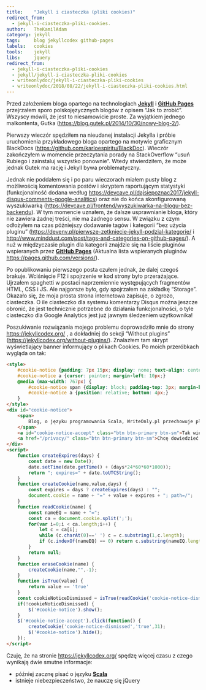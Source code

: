 ```yaml
---
title:    "Jekyll i ciasteczka (pliki cookies)"
redirect_from:
  - jekyll-i-ciasteczka-pliki-cookies.
author:   TheKamilAdam
category: jekyll
tags:     blog jekyllcodex github-pages
labels:   cookies
tools:    jekyll
libs:     jquery
redirect_from:
  - jekyll-i-ciasteczka-pliki-cookies
  - jekyll/jekyll-i-ciasteczka-pliki-cookies
  - writeonlydoc/jekyll-i-ciasteczka-pliki-cookies
  - writeonlydoc/2018/08/22/jekyll-i-ciasteczka-pliki-cookies.html
---
```


Przed założeniem bloga opartego na technologiach **[Jekyll]** i **[GitHub Pages]**
przejrzałem sporo polskojęzycznych blogów z opisem “Jak to zrobić”.
Wszyscy mówili, że jest to niesamowicie proste.
Za wyjątkiem jednego malkontenta, Gutka (<https://blog.gutek.pl/2014/10/30/nowy-blog-2/>).

Pierwszy wieczór spędziłem na nieudanej instalacji Jekylla i próbie uruchomienia przykładowego bloga opartego na motywie graficznym BlackDocs
(<https://github.com/karloespiritu/BlackDoc>).
Wieczór zakończyłem w momencie przeczytania porady na StackOverflow “usuń Rubiego i zainstaluj wszystko ponownie”.
Wtedy stwierdziłem, że może jednak Gutek ma rację i Jekyll bywa problematyczny.

Jednak nie poddałem się i po paru wieczorach miałem pusty blog z możliwością komentowania postów i skryptem raportującym statystyki
(funkcjonalność dodana według <https://devcave.pl/dajsiepoznac2017/jekyll-disqus-comments-google-analitics>)
oraz nie do końca skonfigurowaną wyszukiwarką (<https://devcave.pl/frontend/wyszukiwarka-na-blogu-bez-backendu>).
W tym momencie uznałem, że dalsze usprawnianie bloga, który nie zawiera żadnej treści, nie ma żadnego sensu.
W związku z czym odłożyłem na czas późniejszy dodawanie tagów i kategorii “bez użycia pluginu”
(<https://devenv.pl/pierwsze-zetkniecie-jekyll-podzial-kategorie/> i <http://www.minddust.com/post/tags-and-categories-on-github-pages/>).
A nuż w międzyczasie plugin dla kategorii znajdzie się na liście pluginów wspieranych przez **[GitHub Pages]**
(Aktualna lista wspieranych pluginów <https://pages.github.com/versions/>).

Po opublikowaniu pierwszego posta czułem jednak, że dalej czegoś brakuje. Wciśnięcie F12 i spojrzenie w kod strony było przerażające.
Ujrzałem spaghetti w postaci naprzemiennie występujących fragmentów HTML, CSS i JS.
Ale najgorsze było, gdy spojrzałem na zakładkę “Storage”.
Okazało się, że moja prosta strona internetowa zapisuje, o zgrozo, ciasteczka.
O ile ciasteczko dla systemu komentarzy Disqus można jeszcze obronić, że jest technicznie potrzebne do działania funkcjonalności,
o tyle ciasteczko dla Google Analytics jest już jawnym śledzeniem użytkownika!

Poszukiwanie rozwiązania mojego problemu doprowadziło mnie do strony <https://jekyllcodex.org/> ,
a dokładniej do sekcji “Without plugins” (<https://jekyllcodex.org/without-plugins/>).
Znalazłem tam skrypt wyświetlający banner informujący o plikach Cookies. Po moich przeróbkach wygląda on tak:

```html
<style>
    #cookie-notice {padding: 7px 15px; display: none; text-align: center; position: fixed; bottom: 0; width: 100%; background: #222; color: rgba(255,255,255,0.8);}
    #cookie-notice a {cursor: pointer; margin-left: 10px;}
    @media (max-width: 767px) {
        #cookie-notice span {display: block; padding-top: 3px; margin-bottom: 13px;}
        #cookie-notice a {position: relative; bottom: 4px;}
    }
</style>
<div id="cookie-notice">
    <span>
        Blog, o języku programowania Scala, WriteOnly.pl przechowuje pliki cookies (tzw. ciasteczka) w celach statystycznych i funkcjonalnych.
    </span>
    <a id="cookie-notice-accept" class="btn btn-primary btn-sm">Tak wiem i akceptuję.</a>
    <a href="/privacy/" class="btn btn-primary btn-sm">Chcę dowiedzieć się więcej</a>
</div>
<script>
    function createExpires(days) {
        const date = new Date();
        date.setTime(date.getTime() + (days*24*60*60*1000));
        return "; expires=" + date.toUTCString();
    }
    function createCookie(name,value,days) {
        const expires = days ? createExpires(days) : "";
        document.cookie = name + "=" + value + expires + "; path=/";
    }
    function readCookie(name) {
        const nameEQ = name + "=";
        const ca = document.cookie.split(';');
        for(var i=0;i < ca.length;i++) {
            let c = ca[i];
            while (c.charAt(0)==' ') c = c.substring(1,c.length);
            if (c.indexOf(nameEQ) == 0) return c.substring(nameEQ.length,c.length);
        }
        return null;
    }
    function eraseCookie(name) {
        createCookie(name,"",-1);
    }
    function isTrue(value) {
        return value == 'true'
    }
    const cookieNoticeDismissed = isTrue(readCookie('cookie-notice-dismissed'))
    if(!cookieNoticeDismissed) {
        $('#cookie-notice').show();
    }
    $('#cookie-notice-accept').click(function() {
        createCookie('cookie-notice-dismissed','true',31);
        $('#cookie-notice').hide();
    });
</script>

```

Czuję, że na stronie <https://jekyllcodex.org/> spędzę więcej czasu  z czego wynikają dwie smutne informacje:
* później zacznę pisać o języku **[Scala]**
* istnieje niebezpieczeństwo, że nauczę się jQuery

[Scala]:        /langs/scala

[Jekyll]:       /tools/jekyll

[GitHub Pages]: /tags/github-pages
